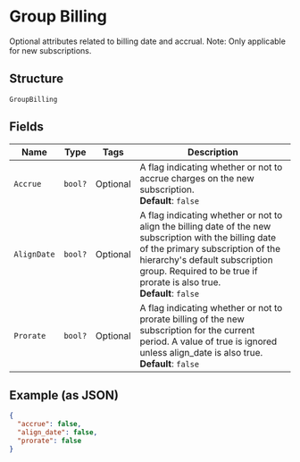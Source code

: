 
# Group Billing

Optional attributes related to billing date and accrual. Note: Only applicable for new subscriptions.

## Structure

`GroupBilling`

## Fields

| Name | Type | Tags | Description |
|  --- | --- | --- | --- |
| `Accrue` | `bool?` | Optional | A flag indicating whether or not to accrue charges on the new subscription.<br>**Default**: `false` |
| `AlignDate` | `bool?` | Optional | A flag indicating whether or not to align the billing date of the new subscription with the billing date of the primary subscription of the hierarchy's default subscription group. Required to be true if prorate is also true.<br>**Default**: `false` |
| `Prorate` | `bool?` | Optional | A flag indicating whether or not to prorate billing of the new subscription for the current period. A value of true is ignored unless align_date is also true.<br>**Default**: `false` |

## Example (as JSON)

```json
{
  "accrue": false,
  "align_date": false,
  "prorate": false
}
```

